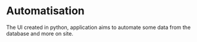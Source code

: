 # Automatisation
The UI created in python, application aims to automate some data from the database and more on site.
